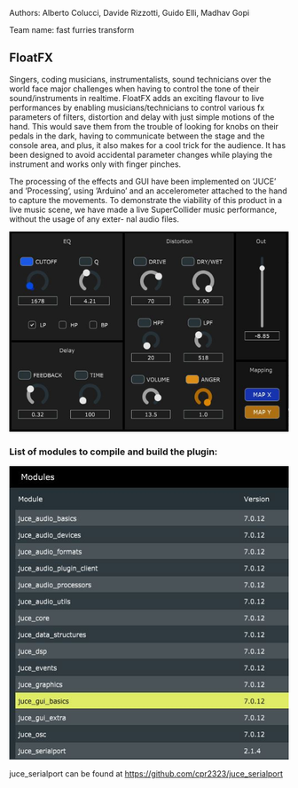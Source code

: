 Authors: Alberto Colucci, Davide Rizzotti, Guido Elli, Madhav Gopi 

Team name: fast furries transform

## FloatFX
Singers, coding musicians, instrumentalists, sound technicians over the world face
major challenges when having to control the tone of their sound/instruments in
realtime. FloatFX adds an exciting flavour to live performances by enabling musicians/technicians to control various fx parameters of filters, distortion and delay with
just simple motions of the hand. This would save them from the trouble of looking
for knobs on their pedals in the dark, having to communicate between the stage
and the console area, and plus, it also makes for a cool trick for the audience. It has
been designed to avoid accidental parameter changes while playing the instrument
and works only with finger pinches. 

The processing of the effects and GUI have been implemented on ’JUCE’ and ’Processing’, using ’Arduino’ and an accelerometer attached to the hand to capture the
movements. To demonstrate the viability of this product in a live music scene, we
have made a live SuperCollider music performance, without the usage of any exter-
nal audio files. 

![](https://github.com/polimi-cmls-2024/FloatFX/blob/main/floatfx.JPG)

### List of modules to compile and build the plugin:

![](https://github.com/polimi-cmls-2024/FloatFX/blob/main/modules.JPG)

juce_serialport can be found at https://github.com/cpr2323/juce_serialport
